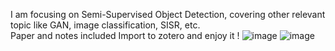 I am focusing on Semi-Supervised Object Detection, covering other relevant topic like GAN, image classification, SISR, etc.  
Paper and notes included 
Import to zotero and enjoy it !
![image](https://user-images.githubusercontent.com/53520949/134604472-23fee02b-a03d-4e32-ac2b-b053184f1c9b.png)
![image](https://user-images.githubusercontent.com/53520949/134604652-b0ae064d-1398-45d3-b3e2-f64152c91106.png)
